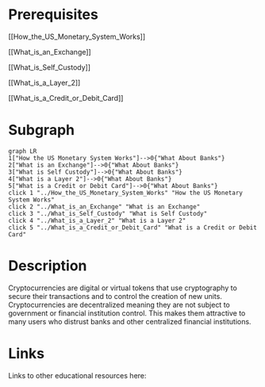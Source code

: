 # Prerequisites
[[How_the_US_Monetary_System_Works]]


[[What_is_an_Exchange]]


[[What_is_Self_Custody]]


[[What_is_a_Layer_2]]


[[What_is_a_Credit_or_Debit_Card]]

# Subgraph

```mermaid
graph LR
1["How the US Monetary System Works"]-->0{"What About Banks"}
2["What is an Exchange"]-->0{"What About Banks"}
3["What is Self Custody"]-->0{"What About Banks"}
4["What is a Layer 2"]-->0{"What About Banks"}
5["What is a Credit or Debit Card"]-->0{"What About Banks"}
click 1 "../How_the_US_Monetary_System_Works" "How the US Monetary System Works"
click 2 "../What_is_an_Exchange" "What is an Exchange"
click 3 "../What_is_Self_Custody" "What is Self Custody"
click 4 "../What_is_a_Layer_2" "What is a Layer 2"
click 5 "../What_is_a_Credit_or_Debit_Card" "What is a Credit or Debit Card"
```



# Description
  
Cryptocurrencies are digital or virtual tokens that use cryptography to secure their transactions and to control the creation of new units. Cryptocurrencies are decentralized meaning they are not subject to government or financial institution control. This makes them attractive to many users who distrust banks and other centralized financial institutions.

# Links
Links to other educational resources here: